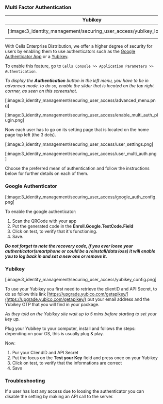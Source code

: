 ### Multi Factor Authentication

| Yubikey                                                              | Google Authenticator                                                                    |
| -------------------------------------------------------------------- | --------------------------------------------------------------------------------------- |
| [:image:3_identity_management/securing_user_access/yubikey_logo.png] | [:image-popup:3_identity_management/securing_user_access/google_authenticator_logo.png] |

With Cells Enterprise Distribution, we offer a higher degree of security for users by enabling them to use authenticators such as the [Google Authenticator App](https://en.wikipedia.org/wiki/Google_Authenticator) or a [Yubikey](https://www.yubico.com/).

To enable this feature, go to `Cells Console >> Application Parameters >> Authentication`.

_To display the **Authentication** button in the left menu, you have to be in advanced mode. to do so, enable the slider that is located on the top right corrner, as seen on this screenshot_.

[:image:3_identity_management/securing_user_access/advanced_menu.png]

[:image:3_identity_management/securing_user_access/enable_multi_auth_plugin.png]

Now each user has to go on its setting page that is located on the home page top left (the 3 dots).

[:image:3_identity_management/securing_user_access/user_settings.png]

[:image:3_identity_management/securing_user_access/user_multi_auth.png]

Choose the preferred mean of authentication and follow the instructions below for further details on each of them.

### Google Authenticator

[:image:3_identity_management/securing_user_access/google_auth_config.png]

To enable the google authenticator:

1. Scan the QRCode with your app
2. Put the generated code in the **Enroll.Google.TestCode.Field**
3. Click on test, to verify that it's functioning.
4. Save.

*__Do not forget to note the recovery code, if you ever loose your authenticator(smartphone or could be a reinstall/data loss) it will enable you to log back in and set a new one or remove it.__*

### Yubikey

[:image:3_identity_management/securing_user_access/yubikey_config.png]

To use your Yubikey you first need to retrieve the clientID and API Secret, to do so follow this link
[https://upgrade.yubico.com/getapikey/](https://upgrade.yubico.com/getapikey/) put your email address and the Yubikey OTP that you will find in your package.

*As they told on the Yubikey site wait up to 5 mins before starting to set your key up*.

Plug your Yubikey to your computer, install and follows the steps: depending on your OS, this is usually plug & play.

Now:

1. Pur your CliendID and API Secret
1. Put the focus on the **Test your Key** field and press once on your Yubikey
1. Click on test, to verify that the informations are correct
1. Save

### Troubleshooting

If a user has lost any access due to loosing the authenticator you can disable the setting by making an API call to the server.

